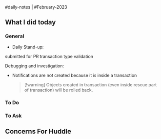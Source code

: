 #daily-notes | #February-2023

## What I did today


### General

- Daily Stand-up: 

submitted for PR transaction type validation 

Debugging and investigation:
- Notifications are not created because it is inside a transaction
	> [!warning] Objects created in transaction (even inside rescue part of transaction) will be rolled back.

### To Do


### To Ask


## Concerns For Huddle

